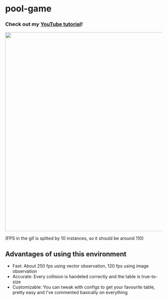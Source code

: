 # pool-game
### Check out my [YouTube tutorial](https://www.youtube.com/watch?v=a9yDqKloXf4&list=PLe2NghaCZ6ovKhmCeIUYCykno4-el_Efj)!

<img src="https://cdn.discordapp.com/attachments/763819251249184789/885387030333358101/Animation.gif" width=640>

(FPS in the gif is splited by 10 instances, so it should be around 110)

## Advantages of using this environment
- Fast: About 250 fps using vector observation, 120 fps using image observation
- Accurate: Every collision is handeled correctly and the table is true-to-size
- Customizable: You can tweak with configs to get your favourite table, pretty easy and I've commented basically on everything
